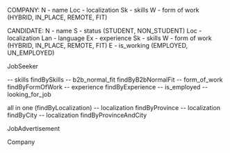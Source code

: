 COMPANY:
    N   - name
    Loc - localization
    Sk  - skills
    W   - form of work (HYBRID, IN_PLACE, REMOTE, FIT)

CANDIDATE:
    N   - name
    S   - status (STUDENT, NON_STUDENT)
    Loc - localization
    Lan - language
    Ex  - experience
    Sk  - skills
    W   - form of work (HYBRID, IN_PLACE, REMOTE, FIT)
    E   - is_working (EMPLOYED, UN_EMPLOYED)

JobSeeker

[//]: # (-- username findByNameAndSurname)
[//]: # (-- is _student)
[//]: # (-- languages findByLanguages)
[//]: # (-- languages findBySpecifiedLanguages)
-- skills findBySkills
-- b2b_normal_fit findByB2bNormalFit
-- form_of_work findByFormOfWork
-- experience findByExperience
-- is_employed
-- looking_for_job

all in one (findByLocalization)
-- localization findByProvince
-- localization findByCity
-- localization findByProvinceAndCity

JobAdvertisement

[//]: # (-- languages findByLanguages)
[//]: # (-- skills findBySkills)
[//]: # (-- skills findBySpecifiedSkills)
[//]: # (-- form_of_work findByFormOfWork)

Company

[//]: # (-- name findByName)
[//]: # (-- localization findByLocalization)